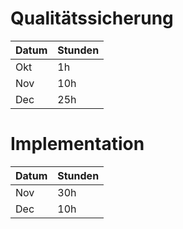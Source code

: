 # Qualitätssicherung
Datum | Stunden
---|---
Okt | 1h
Nov | 10h
Dec | 25h

# Implementation
 Datum | Stunden
---|---
Nov | 30h
Dec | 10h
